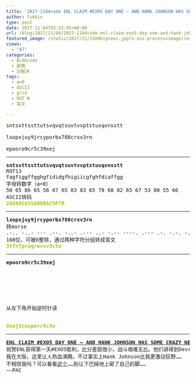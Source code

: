```yaml
---
title: '2017-1104code ENL CLAIM #EXO5 DAY ONE — AND HANK JOHNSON HAS SOME CRAZY NEWS…'
author: fukkix
type: post
date: 2017-11-04T03:23:05+00:00
url: /blog/2017/11/04/2017-1104code-enl-claim-exo5-day-one-and-hank-johnson-has-some-crazy-news/
featured_image: /static/2017/11/1104bignews.jpg?x-oss-process=image/resize,m_fill,w_700,h_220
views:
  - "47"
categories:
  - BLOGcode
  - 剧情
  - 已解决
tags:
  - a=0
  - ASCII
  - grid
  - ROT N
  - 盲文

---
```

<pre>sntsvttssttutsvqvqtsuvtvvptstusqvnsstt

lxopxjuy9jrcyporbx788crxv3rn

epooro9cr5c39xej
<!--more--></pre>

* * *

<pre><strong>sntsvttssttutsvqvqtsuvtvvptstusqvnsstt
</strong>ROT13
fagfiggffgghgfididgfhigiicgfghfdiaffgg
字母转数字（a=0）
50 65 86 65 56 67 65 83 83 65 78 68 82 65 67 53 80 55 66
ASCII转码<strong>
<span style="color: #99cc00;">2AVA8CASSANDRAC5P7B</span></strong></pre>

* * *

<pre><strong>lxopxjuy9jrcyporbx788crxv3rn
</strong>转morse
.-.. -..- --- .--. -..- .--- ..- -.-- ----. .--- .-. -.-. -.-- .--. --- .-. -... -..- --... ---.. ---.. -.-. .-. -..- ...- ...-- .-. -.
108位，可被6整除，通过两种字符分组转成盲文<strong>
<span style="color: #99cc00;">3tfn7progressv3c5o</span></strong></pre>

* * *

<pre><strong>epooro9cr5c39xej
</strong>


<table border="0" cellpading="0" cellspacing="0"   >
  
  	
  
</table>

从左下角开始逆时针读

<strong>
<span style="color: #99cc00;">9xej3cooperr5c9o</span></strong></pre>

* * *

<pre><strong><a href="http://investigate.ingress.com/2017/11/04/enl-claim-exo5-day-one-and-hank-johnson-has-some-crazy-news/">ENL CLAIM #EXO5 DAY ONE — AND HANK JOHNSON HAS SOME CRAZY NEWS…
</a></strong>祝贺ENL获得第一天#EXO5胜利，比分差距很小，战斗艰难无比。他们讲得到Devra Bogdanovich一直在研究的东西的情报。
我在大阪，这里让人热血沸腾。不过事实上Hank Johnson比我更激动狂野……
不相信我吗？可以看看<a href="https://plus.google.com/+Ingress/posts/h5RKtVfWUJC">这个</a>……别让下巴掉地上砸了自己的脚……
——PAC</pre>
